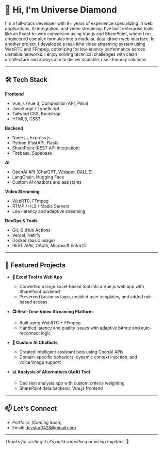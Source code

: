 # 👋 Hi, I'm Universe Diamond

I'm a full-stack developer with 8+ years of experience specializing in web applications, AI integration, and video streaming. I’ve built enterprise tools like an Excel-to-web conversion using Vue.js and SharePoint, where I re-engineered complex formulas into a modular, data-driven web interface. In another project, I developed a real-time video streaming system using WebRTC and FFmpeg, optimizing for low-latency performance across unstable networks. I enjoy solving technical challenges with clean architecture and always aim to deliver scalable, user-friendly solutions.

---

## 🛠️ Tech Stack

**Frontend**
- Vue.js (Vue 3, Composition API, Pinia)
- JavaScript / TypeScript
- Tailwind CSS, Bootstrap
- HTML5, CSS3

**Backend**
- Node.js, Express.js
- Python (FastAPI, Flask)
- SharePoint (REST API Integration)
- Firebase, Supabase

**AI**
- OpenAI API (ChatGPT, Whisper, DALL·E)
- LangChain, Hugging Face
- Custom AI chatbots and assistants

**Video Streaming**
- WebRTC, FFmpeg
- RTMP / HLS / Media Servers
- Low-latency and adaptive streaming

**DevOps & Tools**
- Git, GitHub Actions
- Vercel, Netlify
- Docker (basic usage)
- REST APIs, OAuth, Microsoft Entra ID

---

## 🚀 Featured Projects

- **🔧 Excel Tool to Web App**
  - Converted a large Excel-based tool into a Vue.js web app with SharePoint backend
  - Preserved business logic, enabled user templates, and added role-based access

- **📺 Real-Time Video Streaming Platform**
  - Built using WebRTC + FFmpeg
  - Handled latency and quality issues with adaptive bitrate and auto-reconnect logic

- **🤖 Custom AI Chatbots**
  - Created intelligent assistant bots using OpenAI APIs
  - Domain-specific behaviors, dynamic context injection, and voice/image support

- **📊 Analysis of Alternatives (AoA) Tool**
  - Decision analysis app with custom criteria weighting
  - SharePoint data backend, Vue.js frontend

---

## 📫 Let's Connect

- Portfolio: *(Coming Soon)*
- Email: devstar0428@gmail.com

---

_Thanks for visiting! Let’s build something amazing together._ 🚀
